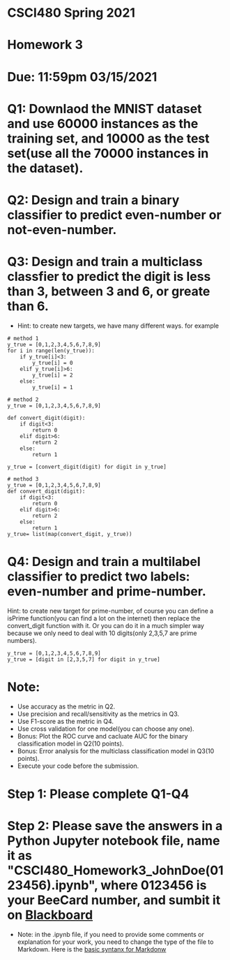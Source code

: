 # CSCI480 Spring 2021
# Homework 3
# Due: 11:59pm 03/15/2021

# Q1: Downlaod the MNIST dataset and use 60000 instances as the training set, and 10000 as the test set(use all the 70000 instances in the dataset).
# Q2: Design and train a binary classifier to predict even-number or not-even-number.
# Q3: Design and train a multiclass classfier to predict the digit is less than 3, between 3 and 6, or greate than 6.
+ Hint: to create new targets, we have many different ways. for example
~~~~
# method 1
y_true = [0,1,2,3,4,5,6,7,8,9]
for i in range(len(y_true)):
    if y_true[i]<3:
        y_true[i] = 0
    elif y_true[i]>6:
        y_true[i] = 2
    else:
        y_true[i] = 1
        
# method 2
y_true = [0,1,2,3,4,5,6,7,8,9]

def convert_digit(digit):
    if digit<3:
        return 0
    elif digit>6:
        return 2
    else:
        return 1

y_true = [convert_digit(digit) for digit in y_true]

# method 3
y_true = [0,1,2,3,4,5,6,7,8,9]
def convert_digit(digit):
    if digit<3:
        return 0
    elif digit>6:
        return 2
    else:
        return 1
y_true= list(map(convert_digit, y_true))
~~~~
# Q4: Design and train a multilabel classifier to predict two labels: even-number and prime-number.
Hint: to create new target for prime-number, of course you can define a isPrime function(you can find a lot on the internet) then replace the convert_digit function with it. 
Or you can do it in a much simpler way because we only need to deal with 10 digits(only 2,3,5,7 are prime numbers).
~~~~
y_true = [0,1,2,3,4,5,6,7,8,9]
y_true = [digit in [2,3,5,7] for digit in y_true]
~~~~

# Note:
+ Use accuracy as the metric in Q2.
+ Use precision and recall/sensitivity as the metrics in Q3.
+ Use F1-score as the metric in Q4.
+ Use cross validation for one model(you can choose any one).
+ Bonus: Plot the ROC curve and cacluate AUC for the binary classification model in Q2(10 points).
+ Bonus: Error analysis for the multiclass classification model in Q3(10 points).
+ Execute your code before the submission.

# Step 1: Please complete Q1-Q4
# Step 2: Please save the answers in a Python Jupyter notebook file, name it as "CSCI480_Homework3_JohnDoe(0123456).ipynb", where 0123456 is your BeeCard number, and sumbit it on [Blackboard](https://blackboard.sau.edu/webapps/login/)
+ Note: in the .ipynb file, if you need to provide some comments or explanation for your work, you need to change the type of the file to Markdown. Here is the [basic syntanx for Markdonw](https://www.markdownguide.org/basic-syntax/)
